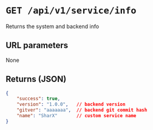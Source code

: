 # `GET /api/v1/service/info`

Returns the system and backend info

## URL parameters
None

## Returns (JSON)
```json
{
	"success": true,
	"version": "1.0.0",   // backend version
	"gitver": "aaaaaaa",  // backend git commit hash
	"name": "SharX"       // custom service name
}
```
